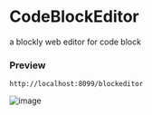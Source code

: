 # CodeBlockEditor
a blockly web editor for code block 
### Preview
```
http://localhost:8099/blockeditor
```
![image](https://user-images.githubusercontent.com/5885941/41586549-a2a0f89a-73df-11e8-8541-bd3fc77ca302.png)

